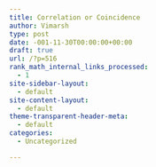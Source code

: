 ```yaml
---
title: Correlation or Coincidence
author: Vimarsh
type: post
date: -001-11-30T00:00:00+00:00
draft: true
url: /?p=516
rank_math_internal_links_processed:
  - 1
site-sidebar-layout:
  - default
site-content-layout:
  - default
theme-transparent-header-meta:
  - default
categories:
  - Uncategorized

---
```

